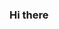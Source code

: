 ### Hi there

<!--
**lesegomatshego/lesegomatshego** is a ✨ _special_ ✨ repository because its `README.md` (this file) appears on your GitHub profile.


I am a well rounded individual who is passionate with a diverse set of skills. I enjoy working with and being part of a successful productive team, but also thrive in individual projects .I have consistently proven my ability to meet deadlines and achieve project objectives, solve mission-critical problems and prioritise crucial tasks while maintaining the high standards expected of my role. I am currently seeking a position in a full stack development firm to further my career goals.
